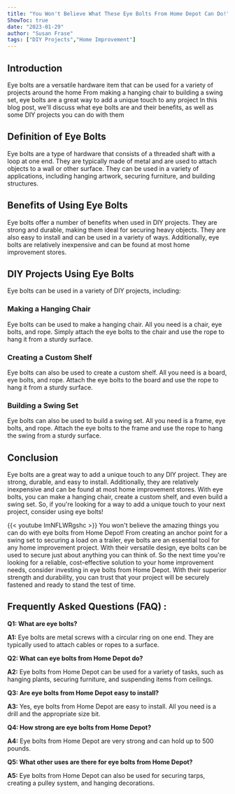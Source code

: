 ```yaml
---
title: "You Won't Believe What These Eye Bolts From Home Depot Can Do!"
ShowToc: true 
date: "2023-01-29"
author: "Susan Frase" 
tags: ["DIY Projects","Home Improvement"]
---
```

## Introduction

Eye bolts are a versatile hardware item that can be used for a variety of projects around the home From making a hanging chair to building a swing set, eye bolts are a great way to add a unique touch to any project In this blog post, we'll discuss what eye bolts are and their benefits, as well as some DIY projects you can do with them

## Definition of Eye Bolts

Eye bolts are a type of hardware that consists of a threaded shaft with a loop at one end. They are typically made of metal and are used to attach objects to a wall or other surface. They can be used in a variety of applications, including hanging artwork, securing furniture, and building structures.

## Benefits of Using Eye Bolts

Eye bolts offer a number of benefits when used in DIY projects. They are strong and durable, making them ideal for securing heavy objects. They are also easy to install and can be used in a variety of ways. Additionally, eye bolts are relatively inexpensive and can be found at most home improvement stores.

## DIY Projects Using Eye Bolts

Eye bolts can be used in a variety of DIY projects, including:

### Making a Hanging Chair

Eye bolts can be used to make a hanging chair. All you need is a chair, eye bolts, and rope. Simply attach the eye bolts to the chair and use the rope to hang it from a sturdy surface.

### Creating a Custom Shelf

Eye bolts can also be used to create a custom shelf. All you need is a board, eye bolts, and rope. Attach the eye bolts to the board and use the rope to hang it from a sturdy surface.

### Building a Swing Set

Eye bolts can also be used to build a swing set. All you need is a frame, eye bolts, and rope. Attach the eye bolts to the frame and use the rope to hang the swing from a sturdy surface.

## Conclusion

Eye bolts are a great way to add a unique touch to any DIY project. They are strong, durable, and easy to install. Additionally, they are relatively inexpensive and can be found at most home improvement stores. With eye bolts, you can make a hanging chair, create a custom shelf, and even build a swing set. So, if you're looking for a way to add a unique touch to your next project, consider using eye bolts!

{{< youtube ImNFLWRgshc >}} 
You won't believe the amazing things you can do with eye bolts from Home Depot! From creating an anchor point for a swing set to securing a load on a trailer, eye bolts are an essential tool for any home improvement project. With their versatile design, eye bolts can be used to secure just about anything you can think of. So the next time you're looking for a reliable, cost-effective solution to your home improvement needs, consider investing in eye bolts from Home Depot. With their superior strength and durability, you can trust that your project will be securely fastened and ready to stand the test of time.

## Frequently Asked Questions (FAQ) :
**Q1: What are eye bolts?**

**A1:** Eye bolts are metal screws with a circular ring on one end. They are typically used to attach cables or ropes to a surface.

**Q2: What can eye bolts from Home Depot do?**

**A2:** Eye bolts from Home Depot can be used for a variety of tasks, such as hanging plants, securing furniture, and suspending items from ceilings.

**Q3: Are eye bolts from Home Depot easy to install?**

**A3:** Yes, eye bolts from Home Depot are easy to install. All you need is a drill and the appropriate size bit.

**Q4: How strong are eye bolts from Home Depot?**

**A4:** Eye bolts from Home Depot are very strong and can hold up to 500 pounds.

**Q5: What other uses are there for eye bolts from Home Depot?**

**A5:** Eye bolts from Home Depot can also be used for securing tarps, creating a pulley system, and hanging decorations.



